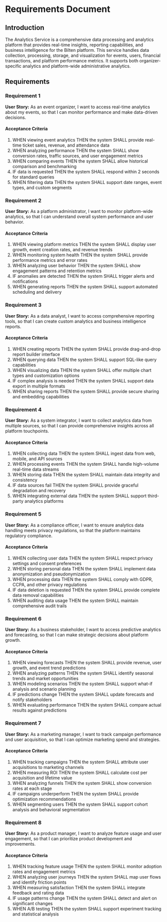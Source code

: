# Requirements Document

## Introduction

The Analytics Service is a comprehensive data processing and analytics platform that provides real-time insights, reporting capabilities, and business intelligence for the Bilten platform. This service handles data collection, processing, storage, and visualization for events, users, financial transactions, and platform performance metrics. It supports both organizer-specific analytics and platform-wide administrative analytics.

## Requirements

### Requirement 1

**User Story:** As an event organizer, I want to access real-time analytics about my events, so that I can monitor performance and make data-driven decisions.

#### Acceptance Criteria

1. WHEN viewing event analytics THEN the system SHALL provide real-time ticket sales, revenue, and attendance data
2. WHEN analyzing performance THEN the system SHALL show conversion rates, traffic sources, and user engagement metrics
3. WHEN comparing events THEN the system SHALL allow historical comparison and benchmarking
4. IF data is requested THEN the system SHALL respond within 2 seconds for standard queries
5. WHEN filtering data THEN the system SHALL support date ranges, event types, and custom segments

### Requirement 2

**User Story:** As a platform administrator, I want to monitor platform-wide analytics, so that I can understand overall system performance and user behavior.

#### Acceptance Criteria

1. WHEN viewing platform metrics THEN the system SHALL display user growth, event creation rates, and revenue trends
2. WHEN monitoring system health THEN the system SHALL provide performance metrics and error rates
3. WHEN analyzing user behavior THEN the system SHALL show engagement patterns and retention metrics
4. IF anomalies are detected THEN the system SHALL trigger alerts and notifications
5. WHEN generating reports THEN the system SHALL support automated scheduling and delivery

### Requirement 3

**User Story:** As a data analyst, I want to access comprehensive reporting tools, so that I can create custom analytics and business intelligence reports.

#### Acceptance Criteria

1. WHEN creating reports THEN the system SHALL provide drag-and-drop report builder interface
2. WHEN querying data THEN the system SHALL support SQL-like query capabilities
3. WHEN visualizing data THEN the system SHALL offer multiple chart types and customization options
4. IF complex analysis is needed THEN the system SHALL support data export in multiple formats
5. WHEN sharing reports THEN the system SHALL provide secure sharing and embedding capabilities

### Requirement 4

**User Story:** As a system integrator, I want to collect analytics data from multiple sources, so that I can provide comprehensive insights across all platform touchpoints.

#### Acceptance Criteria

1. WHEN collecting data THEN the system SHALL ingest data from web, mobile, and API sources
2. WHEN processing events THEN the system SHALL handle high-volume real-time data streams
3. WHEN storing data THEN the system SHALL maintain data integrity and consistency
4. IF data sources fail THEN the system SHALL provide graceful degradation and recovery
5. WHEN integrating external data THEN the system SHALL support third-party analytics platforms

### Requirement 5

**User Story:** As a compliance officer, I want to ensure analytics data handling meets privacy regulations, so that the platform maintains regulatory compliance.

#### Acceptance Criteria

1. WHEN collecting user data THEN the system SHALL respect privacy settings and consent preferences
2. WHEN storing personal data THEN the system SHALL implement data anonymization and pseudonymization
3. WHEN processing data THEN the system SHALL comply with GDPR, CCPA, and other privacy regulations
4. IF data deletion is requested THEN the system SHALL provide complete data removal capabilities
5. WHEN auditing data usage THEN the system SHALL maintain comprehensive audit trails

### Requirement 6

**User Story:** As a business stakeholder, I want to access predictive analytics and forecasting, so that I can make strategic decisions about platform growth.

#### Acceptance Criteria

1. WHEN viewing forecasts THEN the system SHALL provide revenue, user growth, and event trend predictions
2. WHEN analyzing patterns THEN the system SHALL identify seasonal trends and market opportunities
3. WHEN modeling scenarios THEN the system SHALL support what-if analysis and scenario planning
4. IF predictions change THEN the system SHALL update forecasts and notify stakeholders
5. WHEN evaluating performance THEN the system SHALL compare actual results against predictions

### Requirement 7

**User Story:** As a marketing manager, I want to track campaign performance and user acquisition, so that I can optimize marketing spend and strategies.

#### Acceptance Criteria

1. WHEN tracking campaigns THEN the system SHALL attribute user acquisitions to marketing channels
2. WHEN measuring ROI THEN the system SHALL calculate cost per acquisition and lifetime value
3. WHEN analyzing funnels THEN the system SHALL show conversion rates at each stage
4. IF campaigns underperform THEN the system SHALL provide optimization recommendations
5. WHEN segmenting users THEN the system SHALL support cohort analysis and behavioral segmentation

### Requirement 8

**User Story:** As a product manager, I want to analyze feature usage and user engagement, so that I can prioritize product development and improvements.

#### Acceptance Criteria

1. WHEN tracking feature usage THEN the system SHALL monitor adoption rates and engagement metrics
2. WHEN analyzing user journeys THEN the system SHALL map user flows and identify friction points
3. WHEN measuring satisfaction THEN the system SHALL integrate feedback and rating data
4. IF usage patterns change THEN the system SHALL detect and alert on significant changes
5. WHEN A/B testing THEN the system SHALL support experiment tracking and statistical analysis